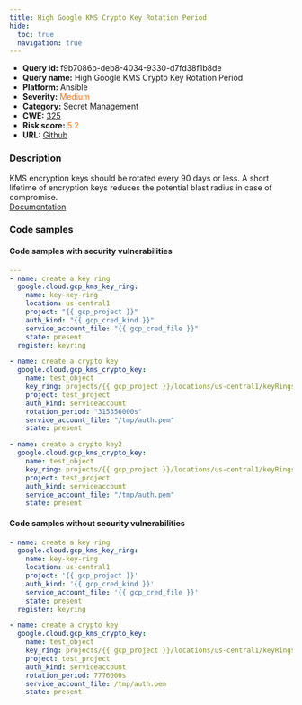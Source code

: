 ```yaml
---
title: High Google KMS Crypto Key Rotation Period
hide:
  toc: true
  navigation: true
---
```


<style>
  .highlight .hll {
    background-color: #ff171742;
  }
  .md-content {
    max-width: 1100px;
    margin: 0 auto;
  }
</style>

-   **Query id:** f9b7086b-deb8-4034-9330-d7fd38f1b8de
-   **Query name:** High Google KMS Crypto Key Rotation Period
-   **Platform:** Ansible
-   **Severity:** <span style="color:#ff7213">Medium</span>
-   **Category:** Secret Management
-   **CWE:** <a href="https://cwe.mitre.org/data/definitions/325.html" onclick="newWindowOpenerSafe(event, 'https://cwe.mitre.org/data/definitions/325.html')">325</a>
-   **Risk score:** <span style="color:#ff7213">5.2</span>
-   **URL:** [Github](https://github.com/Checkmarx/kics/tree/master/assets/queries/ansible/gcp/high_google_kms_crypto_key_rotation_period)

### Description
KMS encryption keys should be rotated every 90 days or less. A short lifetime of encryption keys reduces the potential blast radius in case of compromise.<br>
[Documentation](https://docs.ansible.com/ansible/latest/collections/google/cloud/gcp_kms_crypto_key_module.html)

### Code samples
#### Code samples with security vulnerabilities
```yaml title="Positive test num. 1 - yaml file" hl_lines="18 23"
---
- name: create a key ring
  google.cloud.gcp_kms_key_ring:
    name: key-key-ring
    location: us-central1
    project: "{{ gcp_project }}"
    auth_kind: "{{ gcp_cred_kind }}"
    service_account_file: "{{ gcp_cred_file }}"
    state: present
  register: keyring

- name: create a crypto key
  google.cloud.gcp_kms_crypto_key:
    name: test_object
    key_ring: projects/{{ gcp_project }}/locations/us-central1/keyRings/key-key-ring
    project: test_project
    auth_kind: serviceaccount
    rotation_period: "315356000s"
    service_account_file: "/tmp/auth.pem"
    state: present

- name: create a crypto key2
  google.cloud.gcp_kms_crypto_key:
    name: test_object
    key_ring: projects/{{ gcp_project }}/locations/us-central1/keyRings/key-key-ring
    project: test_project
    auth_kind: serviceaccount
    service_account_file: "/tmp/auth.pem"
    state: present

```


#### Code samples without security vulnerabilities
```yaml title="Negative test num. 1 - yaml file"
- name: create a key ring
  google.cloud.gcp_kms_key_ring:
    name: key-key-ring
    location: us-central1
    project: '{{ gcp_project }}'
    auth_kind: '{{ gcp_cred_kind }}'
    service_account_file: '{{ gcp_cred_file }}'
    state: present
  register: keyring

- name: create a crypto key
  google.cloud.gcp_kms_crypto_key:
    name: test_object
    key_ring: projects/{{ gcp_project }}/locations/us-central1/keyRings/key-key-ring
    project: test_project
    auth_kind: serviceaccount
    rotation_period: 7776000s
    service_account_file: /tmp/auth.pem
    state: present

```

